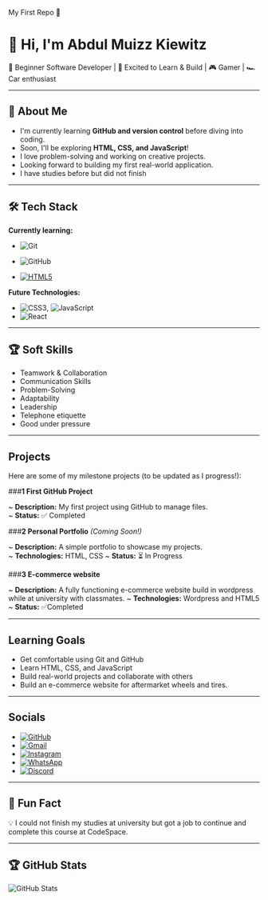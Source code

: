 My First Repo 🚀

# 👋 Hi, I'm Abdul Muizz Kiewitz

🌱 Beginner Software Developer | 🚀 Excited to Learn & Build | 🎮 Gamer | 🏎️ Car enthusiast

---

## 🎯 About Me

- I'm currently learning **GitHub and version control** before diving into coding.
- Soon, I'll be exploring **HTML, CSS, and JavaScript**!
- I love problem-solving and working on creative projects.
- Looking forward to building my first real-world application.
- I have studies before but did not finish

---

## 🛠️ Tech Stack

**Currently learning:**

- ![Git](https://img.shields.io/badge/-Git-F05032?style=flat&logo=git&logoColor=white)

- ![GitHub](https://img.shields.io/badge/-GitHub-181717?style=flat-circle&logo=github)

- [![HTML5](https://img.shields.io/badge/HTML5-E34F26?style=for-the-badge&logo=html5&logoColor=white)](https://developer.mozilla.org/en-US/docs/Web/Guide/HTML/HTML5)


**Future Technologies:**

- ![CSS3](https://img.shields.io/badge/-CSS3-black?style=flat-circle&logo=css3), ![JavaScript](https://img.shields.io/badge/-JavaScript-black?style=flat-circle&logo=javascript)
- ![React](https://img.shields.io/badge/-React-black?style=flat-circle&logo=react)

---

## 🏆 Soft Skills

- Teamwork & Collaboration
- Communication Skills
- Problem-Solving
- Adaptability
- Leadership
- Telephone etiquette
- Good under pressure


---

##  Projects

Here are some of my milestone projects (to be updated as I progress!):

###**1 First GitHub Project**

~ **Description:** My first project using GitHub to manage files.  
~ **Status:** ✅ Completed

###**2️ Personal Portfolio** _(Coming Soon!)_

~ **Description:** A simple portfolio to showcase my projects.  
~ **Technologies:** HTML, CSS
~ **Status:** ⏳ In Progress

###**3 E-commerce website**

~ **Description:** A fully functioning e-commerce website build in wordpress while at university with classmates.
~ **Technologies:** Wordpress and HTML5
~ **Status:** ✅Completed

---

##  Learning Goals

- Get comfortable using Git and GitHub
- Learn HTML, CSS, and JavaScript
- Build real-world projects and collaborate with others
- Build an e-commerce website for aftermarket wheels and tires.

---

##  Socials

- [![GitHub](https://img.shields.io/badge/-GitHub-181717?style=flat&logo=github&logoColor=white)](https://github.com/Muizz-CS)  
- [![Gmail](https://img.shields.io/badge/Gmail-D14836?style=for-the-badge&logo=gmail&logoColor=white)](mailto:kabdulmuizz@gmail.com)
- [![Instagram](https://img.shields.io/badge/Instagram-E4405F?style=for-the-badge&logo=instagram&logoColor=white)](https://www.instagram.com/mozezamk)
- [![WhatsApp](https://img.shields.io/badge/WhatsApp-25D366?style=for-the-badge&logo=whatsapp&logoColor=white)](https://wa.me/0745456723)
- [![Discord](https://img.shields.io/badge/Discord-5865F2?style=for-the-badge&logo=discord&logoColor=white)](https://discord.com/users/_mozez)

---

## 🚀 Fun Fact

💡 I could not finish my studies at university but got a job to continue and complete this course at CodeSpace.

---

## 🏆 GitHub Stats

![GitHub Stats](https://github-readme-stats.vercel.app/api?username=Muizz-CS&show_icons=true&theme=radical)
